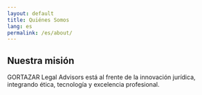 ```yaml
---
layout: default
title: Quiénes Somos
lang: es
permalink: /es/about/
---
```


## Nuestra misión

GORTAZAR Legal Advisors está al frente de la innovación jurídica, integrando ética, tecnología y excelencia profesional.